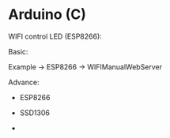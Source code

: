 # Arduino (C)
WIFI control LED (ESP8266):

Basic:

Example -> ESP8266 -> WIFIManualWebServer

Advance:
- ESP8266

- SSD1306

-

